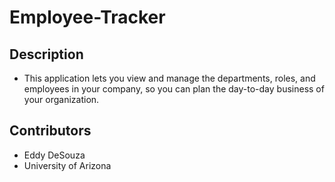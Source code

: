 # Employee-Tracker

## Description

* This application lets you view and manage the departments, roles, and employees in your company,
  so you can plan the day-to-day business of your organization.

## Contributors

* Eddy DeSouza
* University of Arizona


